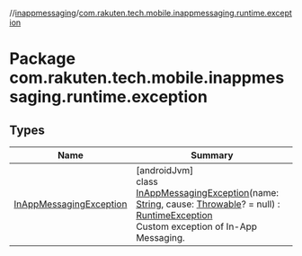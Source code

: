 //[inappmessaging](../../index.md)/[com.rakuten.tech.mobile.inappmessaging.runtime.exception](index.md)

# Package com.rakuten.tech.mobile.inappmessaging.runtime.exception

## Types

| Name | Summary |
|---|---|
| [InAppMessagingException](-in-app-messaging-exception/index.md) | [androidJvm]<br>class [InAppMessagingException](-in-app-messaging-exception/index.md)(name: [String](https://kotlinlang.org/api/latest/jvm/stdlib/kotlin/-string/index.html), cause: [Throwable](https://kotlinlang.org/api/latest/jvm/stdlib/kotlin/-throwable/index.html)? = null) : [RuntimeException](https://developer.android.com/reference/kotlin/java/lang/RuntimeException.html)<br>Custom exception of In-App Messaging. |
